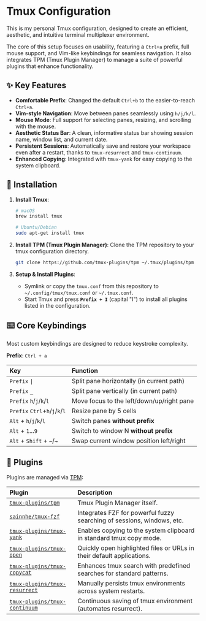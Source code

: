 # Tmux Configuration

This is my personal Tmux configuration, designed to create an efficient, aesthetic, and intuitive terminal multiplexer environment.

The core of this setup focuses on usability, featuring a `Ctrl+a` prefix, full mouse support, and Vim-like keybindings for seamless navigation. It also integrates TPM (Tmux Plugin Manager) to manage a suite of powerful plugins that enhance functionality.

## ✨ Key Features

- **Comfortable Prefix**: Changed the default `Ctrl+b` to the easier-to-reach `Ctrl+a`.
- **Vim-style Navigation**: Move between panes seamlessly using `h/j/k/l`.
- **Mouse Mode**: Full support for selecting panes, resizing, and scrolling with the mouse.
- **Aesthetic Status Bar**: A clean, informative status bar showing session name, window list, and current date.
- **Persistent Sessions**: Automatically save and restore your workspace even after a restart, thanks to `tmux-resurrect` and `tmux-continuum`.
- **Enhanced Copying**: Integrated with `tmux-yank` for easy copying to the system clipboard.

## 🚀 Installation

1.  **Install Tmux**:
    ```bash
    # macOS
    brew install tmux

    # Ubuntu/Debian
    sudo apt-get install tmux
    ```

2.  **Install TPM (Tmux Plugin Manager)**:
    Clone the TPM repository to your tmux configuration directory.
    ```bash
    git clone https://github.com/tmux-plugins/tpm ~/.tmux/plugins/tpm
    ```

3.  **Setup & Install Plugins**:
    - Symlink or copy the `tmux.conf` from this repository to `~/.config/tmux/tmux.conf` or `~/.tmux.conf`.
    - Start Tmux and press **`Prefix + I`** (capital "I") to install all plugins listed in the configuration.

## ⌨️ Core Keybindings

Most custom keybindings are designed to reduce keystroke complexity.

**Prefix**: `Ctrl + a`

| Key | Function |
| :--- | :--- |
| `Prefix` `\|` | Split pane horizontally (in current path) |
| `Prefix` `_` | Split pane vertically (in current path) |
| `Prefix` `h`/`j`/`k`/`l` | Move focus to the left/down/up/right pane |
| `Prefix` `Ctrl`+`h`/`j`/`k`/`l` | Resize pane by 5 cells |
| `Alt` + `h`/`j`/`k`/`l` | Switch panes **without prefix** |
| `Alt` + `1`...`9` | Switch to window N **without prefix** |
| `Alt` + `Shift` + `←`/`→` | Swap current window position left/right |


## 🔌 Plugins

Plugins are managed via [TPM](https://github.com/tmux-plugins/tpm):

| Plugin | Description |
| :--- | :--- |
| [`tmux-plugins/tpm`](https://github.com/tmux-plugins/tpm) | Tmux Plugin Manager itself. |
| [`sainnhe/tmux-fzf`](https://github.com/sainnhe/tmux-fzf) | Integrates FZF for powerful fuzzy searching of sessions, windows, etc. |
| [`tmux-plugins/tmux-yank`](https://github.com/tmux-plugins/tmux-yank) | Enables copying to the system clipboard in standard tmux copy mode. |
| [`tmux-plugins/tmux-open`](https://github.com/tmux-plugins/tmux-open) | Quickly open highlighted files or URLs in their default applications. |
| [`tmux-plugins/tmux-copycat`](https://github.com/tmux-plugins/tmux-copycat) | Enhances tmux search with predefined searches for standard patterns. |
| [`tmux-plugins/tmux-resurrect`](https://github.com/tmux-plugins/tmux-resurrect) | Manually persists tmux environments across system restarts. |
| [`tmux-plugins/tmux-continuum`](https://github.com/tmux-plugins/tmux-continuum) | Continuous saving of tmux environment (automates resurrect). |
